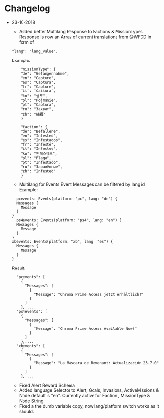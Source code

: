 # Changelog

- 23-10-2018

  - Added better Multilang Response to Factions & MissionTypes<br>
    Response is now an Array of current translations from @WFCD in form of

  ```
  "lang": "lang_value",
  ```

  Example:

  ```
      "missionType": {
      "de": "Gefangennahme",
      "en": "Capture",
      "es": "Captura",
      "fr": "Capture",
      "it": "Cattura",
      "ko": "생포",
      "pl": "Pojmanie",
      "pt": "Captura",
      "ru": "Захват",
      "zh": "捕獲"
      }

      "faction": {
      "de": "Befallene",
      "en": "Infested",
      "es": "Infestados",
      "fr": "Infesté",
      "it": "Infested",
      "ko": "인페스티드",
      "pl": "Plaga",
      "pt": "Infestado",
      "ru": "Заражённые",
      "zh": "Infested"
      }
  ```

  - Multilang for Events
    Event Messages can be filtered by lang id
    Example:

  ```
    pcevents: Events(platform: "pc", lang: "de") {
    Messages {
      Message
    }
  }
    ps4events: Events(platform: "ps4", lang: "en") {
    Messages {
      Message
    }
  }
  xbevents: Events(platform: "xb", lang: "es") {
    Messages {
      Message
    }
  }
  ```

  Result:

  ```
    "pcevents": [
      {
        "Messages": [
          {
            "Message": "Chroma Prime Access jetzt erhältlich!"
          }
        ]
      },.....
    "ps4events": [
      {
        "Messages": [
          {
            "Message": "Chroma Prime Access Available Now!"
          }
        ]
      },....
    "xbevents": [
      {
        "Messages": [
          {
            "Message": "La Máscara de Revenant: Actualización 23.7.0"
          }
        ]
      },....
  ```

  - Fixed Alert Reward Schema
  - Added language Selector to Alert, Goals, Invasions, ActiveMissions & Node
    default is "en". Currently active for Faction , MissionType & Node String
  - Fixed a the dumb variable copy, now lang/platform switch works as it should.
